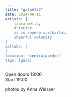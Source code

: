 ```yaml
---
title: "gala#132"
date: 2024-06-11
artists: [
	laura mello,
	d'incise,
	zs zs zeynep sarikartal,
  	cheerful calamity
]
collabs: [
]
location: "centralgarden"
tags: [gala]
---
```

Open doors 18:00  
Start 19:00

photos by Anna Weisser
